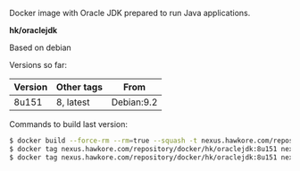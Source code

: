 Docker image with Oracle JDK prepared to run Java applications.

**hk/oraclejdk**

Based on debian

Versions so far:

| Version | Other tags | From       |
| ------- | ---------- | ---------- |
| 8u151   | 8, latest  | Debian:9.2 |

Commands to build last version:

``` sh
$ docker build --force-rm --rm=true --squash -t nexus.hawkore.com/repository/docker/hk/oraclejdk:8u151 .
$ docker tag nexus.hawkore.com/repository/docker/hk/oraclejdk:8u151 nexus.hawkore.com/repository/docker/hk/oraclejdk:8
$ docker tag nexus.hawkore.com/repository/docker/hk/oraclejdk:8u151 nexus.hawkore.com/repository/docker/hk/oraclejdk:latest
```